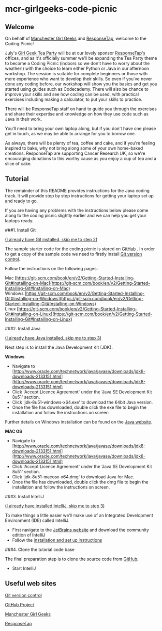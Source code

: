 # mcr-girlgeeks-code-picnic

## Welcome

On behalf of [Manchester Girl Geeks](http://manchester.girlgeekdinners.com) and 
[ResponseTap](http://manchester.girlgeekdinners.com), welcome to the Coding Picnic!

July's [Girl Geek Tea Party](http://manchester.girlgeekdinners.com) will be at our lovely sponsor 
[ResponseTap's](http://responsetap.com) offices, and as it's officially summer we'll 
be expanding the Tea Party theme to become a Coding Picnic (indoors so we don't have to worry about the weather!) with 
the choice to learn either Python or Java in our afternoon workshop. The session is suitable for complete beginners or 
those with more experience who want to develop their skills. So even if you've never done any coding before, our 
workshop will show you the basics and get you started using guides such as Codecademy. There will also be chance to 
improve your skills and see how coding can be used, with practical exercises including making a calculator, to put your 
skills to practice.

There will be ResponseTap staff on hand to guide you through the exercises and share their expertise and knowledge on 
how they use code such as Java in their work.

You'll need to bring your own laptop along, but if you don't have one please get in touch, as we may be able to 
arrange for you to borrow one.

As always, there will be plenty of tea, coffee and cake, and if you're feeling inspired to bake, why not bring along 
some of your own home-baked creations. ResponseTap are supporting Cancer Research UK, so we're encouraging donations 
to this worthy cause as you enjoy a cup of tea and a slice of cake.

## Tutorial

The remainder of this README provides instructions for the Java coding track. It will provide step by step instructions 
for getting your laptop set up and ready to go.

If you are having any problems with the instructions below please come along to the coding picnic slightly earlier and 
we can help you get your laptops ready.

###1. Install Git

[(I already have Git installed, skip me to step 2)](#step2Java)

The sample starter code for the coding picnic is stored on [GitHub](https://github.com/ResponseTap/mcr-girlgeeks-code-picnic)
. In order to get a copy of the sample code we need to firstly install [Git version control](https://git-scm.com).

Follow the instructions on the following pages:

Mac [https://git-scm.com/book/en/v2/Getting-Started-Installing-Git#Installing-on-Mac](https://git-scm.com/book/en/v2/Getting-Started-Installing-Git#Installing-on-Mac)  
Windows [https://git-scm.com/book/en/v2/Getting-Started-Installing-Git#Installing-on-Windows](https://git-scm.com/book/en/v2/Getting-Started-Installing-Git#Installing-on-Windows)  
Linux [https://git-scm.com/book/en/v2/Getting-Started-Installing-Git#Installing-on-Linux](https://git-scm.com/book/en/v2/Getting-Started-Installing-Git#Installing-on-Linux)  

<a name="step2Java"></a>
###2. Install Java

[(I already have Java installed, skip me to step 3)](#step3Ide)

Next step is to install the Java Development Kit (JDK).

**Windows**

- Navigate to [http://www.oracle.com/technetwork/java/javase/downloads/jdk8-downloads-2133151.html](http://www.oracle.com/technetwork/java/javase/downloads/jdk8-downloads-2133151.html)  
- Click 'Accept Licence Agreement' under the 'Java SE Development Kit 8u51' section.  
- Click 'jdk-8u51-windows-x64.exe' to download the 64bit Java version.
- Once the file has downloaded, double click the exe file to begin the installation and follow the instructions on screen

Further details on Windows installation can be found on the [Java website](https://docs.oracle.com/javase/8/docs/technotes/guides/install/windows_jdk_install.html).

**MAC OS**

- Navigate to [http://www.oracle.com/technetwork/java/javase/downloads/jdk8-downloads-2133151.html](http://www.oracle.com/technetwork/java/javase/downloads/jdk8-downloads-2133151.html)  
- Click 'Accept Licence Agreement' under the 'Java SE Development Kit 8u51' section.  
- Click 'jdk-8u51-macosx-x64.dmg' to download Java for Mac.
- Once the file has downloaded, double click the dmg file to begin the installation and follow the instructions on screen.

<a name="step3Ide"></a>
###3. Install IntelliJ

[(I already have installed IntelliJ, skip me to step 3)](#step4Clone)

To make things a little easier we'll make use of an Integrated Development Environment (IDE) called IntelliJ.

- First navigate to the [JetBrains website](https://www.jetbrains.com/idea/download/) and download the community edition of IntelliJ  
- Follow the [installation and set up instructions](https://www.jetbrains.com/idea/documentation/)  

<a name="step4Clone"></a>
###4. Clone the tutorial code base

The final preparation step is to clone the source code from [GitHub](https://github.com/ResponseTap/mcr-girlgeeks-code-picnic).

- Start IntelliJ



## Useful web sites

[Git version control](https://git-scm.com)

[GitHub Project](https://github.com/ResponseTap/mcr-girlgeeks-code-picnic)

[Manchester Girl Geeks](http://manchester.girlgeekdinners.com)

[ResponseTap](http://responsetap.com)

